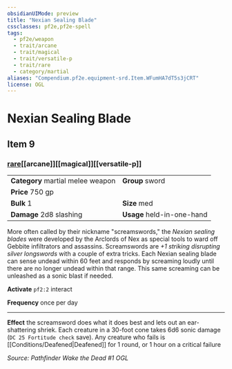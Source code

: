 ```yaml
---
obsidianUIMode: preview
title: "Nexian Sealing Blade"
cssclasses: pf2e,pf2e-spell
tags:
  - pf2e/weapon
  - trait/arcane
  - trait/magical
  - trait/versatile-p
  - trait/rare
  - category/martial
aliases: "Compendium.pf2e.equipment-srd.Item.WFumHA7dT5s3jCRT"
license: OGL
---
```

# Nexian Sealing Blade
## Item 9
### [rare](rare "Rare Rarity Trait")[[arcane]][[magical]][[versatile-p]]

|  |  |
| -- | -- |
| **Category** martial melee weapon | **Group** sword |
| **Price** 750 gp |  |
| **Bulk** 1 | **Size** med |
| **Damage** 2d8 slashing  | **Usage** held-in-one-hand |



More often called by their nickname "screamswords," the _Nexian sealing blades_ were developed by the Arclords of Nex as special tools to ward off Gebbite infiltrators and assassins. Screamswords are _+1 striking disrupting silver longswords_ with a couple of extra tricks. Each Nexian sealing blade can sense undead within 60 feet and responds by screaming loudly until there are no longer undead within that range. This same screaming can be unleashed as a sonic blast if needed.

**Activate** `pf2:2` interact

**Frequency** once per day

* * *

**Effect** the screamsword does what it does best and lets out an ear-shattering shriek. Each creature in a 30-foot cone takes 6d6 sonic damage (`DC 25 Fortitude check` save). Any creature who fails is [[Conditions/Deafened|Deafened]] for 1 round, or 1 hour on a critical failure

*Source: Pathfinder Wake the Dead #1*
*OGL*